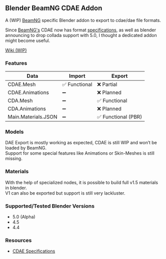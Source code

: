 ## Blender BeamNG CDAE Addon

A (WIP) [BeamNG](https://www.beamng.com/game/) specific Blender addon to export to cdae/dae file formats.

Since [BeamNG's](https://www.beamng.com/game/) CDAE now has format [specifications](https://documentation.beamng.com/modding/file_formats/cdae/), as well as blender announcing to drop collada support with 5.0, I thought a dedicated addon might become useful.

[Wiki (WIP)](https://github.com/Grille/Blender_BeamNG_CDAE/wiki)

### Features
| Data | Import | Export |
| --- | --- | --- |
| CDAE.Mesh | ✅ Functional | ❌ Partial |
| CDAE.Animations | ➖ | ❌ Planned |
| CDA.Mesh | ➖ | ✅ Functional |
| CDA.Animations | ➖ | ❌ Planned |
| Main.Materials.JSON | ➖ | ✅ Functional (PBR) |

### Models
DAE Export is mostly working as expected, CDAE is still WIP and won’t be loaded by BeamNG.\
Support for some special features like Animations or Skin-Meshes is still missing.

### Materials
With the help of specialized nodes, it is possible to build full v1.5 materials in blender.\
V1 can also be exported but support is still very lackluster.


### Supported/Tested Blender Versions
- 5.0 (Alpha)
- 4.5
- 4.4

### Resources
- [CDAE Specifications](https://documentation.beamng.com/modding/file_formats/cdae/)